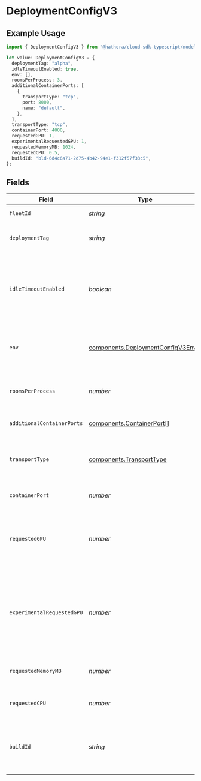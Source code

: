 # DeploymentConfigV3

## Example Usage

```typescript
import { DeploymentConfigV3 } from "@hathora/cloud-sdk-typescript/models/components";

let value: DeploymentConfigV3 = {
  deploymentTag: "alpha",
  idleTimeoutEnabled: true,
  env: [],
  roomsPerProcess: 3,
  additionalContainerPorts: [
    {
      transportType: "tcp",
      port: 8000,
      name: "default",
    },
  ],
  transportType: "tcp",
  containerPort: 4000,
  requestedGPU: 1,
  experimentalRequestedGPU: 1,
  requestedMemoryMB: 1024,
  requestedCPU: 0.5,
  buildId: "bld-6d4c6a71-2d75-4b42-94e1-f312f57f33c5",
};
```

## Fields

| Field                                                                                                                                                     | Type                                                                                                                                                      | Required                                                                                                                                                  | Description                                                                                                                                               | Example                                                                                                                                                   |
| --------------------------------------------------------------------------------------------------------------------------------------------------------- | --------------------------------------------------------------------------------------------------------------------------------------------------------- | --------------------------------------------------------------------------------------------------------------------------------------------------------- | --------------------------------------------------------------------------------------------------------------------------------------------------------- | --------------------------------------------------------------------------------------------------------------------------------------------------------- |
| `fleetId`                                                                                                                                                 | *string*                                                                                                                                                  | :heavy_minus_sign:                                                                                                                                        | The id of the fleet.                                                                                                                                      |                                                                                                                                                           |
| `deploymentTag`                                                                                                                                           | *string*                                                                                                                                                  | :heavy_minus_sign:                                                                                                                                        | Arbitrary metadata associated with a deployment.                                                                                                          | alpha                                                                                                                                                     |
| `idleTimeoutEnabled`                                                                                                                                      | *boolean*                                                                                                                                                 | :heavy_check_mark:                                                                                                                                        | Option to shut down processes that have had no new connections or rooms<br/>for five minutes.                                                             |                                                                                                                                                           |
| `env`                                                                                                                                                     | [components.DeploymentConfigV3Env](../../models/components/deploymentconfigv3env.md)[]                                                                    | :heavy_check_mark:                                                                                                                                        | The environment variable that our process will have access to at runtime.                                                                                 |                                                                                                                                                           |
| `roomsPerProcess`                                                                                                                                         | *number*                                                                                                                                                  | :heavy_check_mark:                                                                                                                                        | Governs how many [rooms](https://hathora.dev/docs/concepts/hathora-entities#room) can be scheduled in a process.                                          | 3                                                                                                                                                         |
| `additionalContainerPorts`                                                                                                                                | [components.ContainerPort](../../models/components/containerport.md)[]                                                                                    | :heavy_minus_sign:                                                                                                                                        | Additional ports your server listens on.                                                                                                                  |                                                                                                                                                           |
| `transportType`                                                                                                                                           | [components.TransportType](../../models/components/transporttype.md)                                                                                      | :heavy_check_mark:                                                                                                                                        | Transport type specifies the underlying communication protocol to the exposed port.                                                                       |                                                                                                                                                           |
| `containerPort`                                                                                                                                           | *number*                                                                                                                                                  | :heavy_check_mark:                                                                                                                                        | Default port the server listens on.                                                                                                                       | 4000                                                                                                                                                      |
| `requestedGPU`                                                                                                                                            | *number*                                                                                                                                                  | :heavy_minus_sign:                                                                                                                                        | The number of GPUs allocated to your process. Must be an integer.<br/>If not provided, the requested GPU is 0.                                            | 1                                                                                                                                                         |
| `experimentalRequestedGPU`                                                                                                                                | *number*                                                                                                                                                  | :heavy_minus_sign:                                                                                                                                        | EXPERIMENTAL - this feature is in closed beta.<br/>The number of GPUs allocated to your process. Must be an integer.<br/>If not provided, the requested GPU is 0. | 1                                                                                                                                                         |
| `requestedMemoryMB`                                                                                                                                       | *number*                                                                                                                                                  | :heavy_check_mark:                                                                                                                                        | The amount of memory allocated to your process.                                                                                                           | 1024                                                                                                                                                      |
| `requestedCPU`                                                                                                                                            | *number*                                                                                                                                                  | :heavy_check_mark:                                                                                                                                        | The number of cores allocated to your process.                                                                                                            | 0.5                                                                                                                                                       |
| `buildId`                                                                                                                                                 | *string*                                                                                                                                                  | :heavy_check_mark:                                                                                                                                        | System generated id for a build. Can also be user defined when creating a build.                                                                          | bld-6d4c6a71-2d75-4b42-94e1-f312f57f33c5                                                                                                                  |